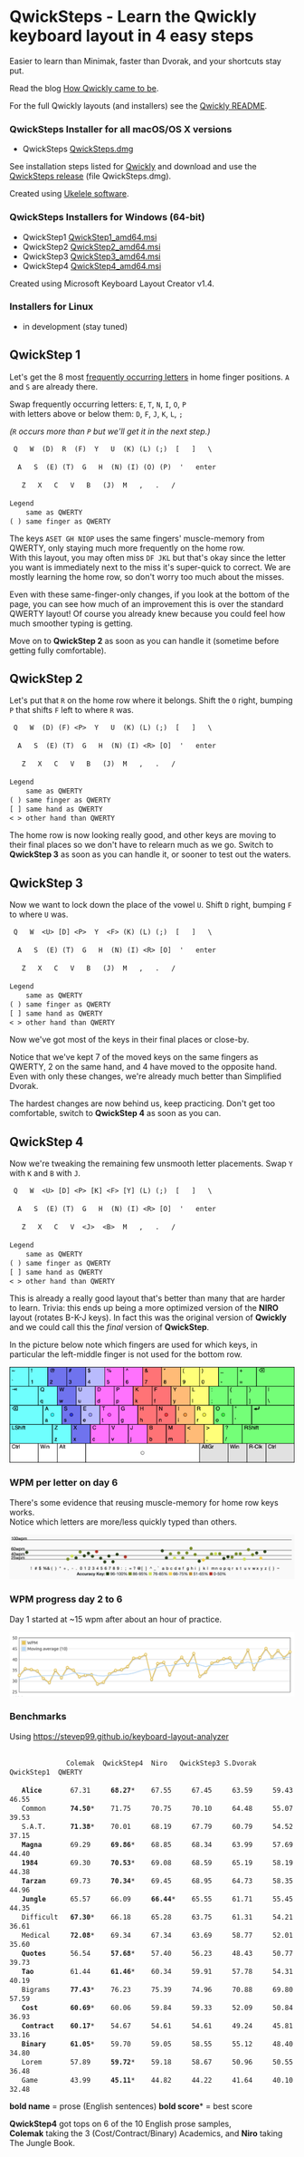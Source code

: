 # QwickSteps - Learn the Qwickly keyboard layout in 4 easy steps

Easier to learn than Minimak, faster than Dvorak, and your shortcuts stay put.

Read the blog [How Qwickly came to be](https://blog.keithkim.org/opensource/making-the-qwickest-keyboard-layout).

For the full Qwickly layouts (and installers) see the [Qwickly README](https://github.com/qwickly-org/Qwickly).

### QwickSteps Installer for all macOS/OS X versions
- QwickSteps [QwickSteps.dmg](https://github.com/qwickly-org/QwickSteps/releases/download/v1.0/QwickSteps.dmg)

See installation steps listed for [Qwickly](https://github.com/qwickly-org/Qwickly#installation) and download and use the [QwickSteps release](https://github.com/qwickly-org/QwickSteps/releases/tag/qwicksteps-v1.0) (file QwickSteps.dmg).

Created using [Ukelele software](https://software.sil.org/ukelele).

### QwickSteps Installers for Windows (64-bit)
- QwickStep1 [QwickStep1_amd64.msi](https://github.com/qwickly-org/QwickStep/releases/download/v1.0/QwickStep1_amd64.msi)
- QwickStep2 [QwickStep2_amd64.msi](https://github.com/qwickly-org/QwickStep/releases/download/v1.0/QwickStep2_amd64.msi)
- QwickStep3 [QwickStep3_amd64.msi](https://github.com/qwickly-org/QwickStep/releases/download/v1.0/QwickStep3_amd64.msi)
- QwickStep4 [QwickStep4_amd64.msi](https://github.com/qwickly-org/QwickStep/releases/download/v1.0/QwickStep4_amd64.msi)

Created using Microsoft Keyboard Layout Creator v1.4.

### Installers for Linux
- in development (stay tuned)


## QwickStep 1

Let's get the 8 most [frequently occurring letters](https://en.wikipedia.org/wiki/Letter_frequency) in home finger positions. `A` and `S` are already there.

Swap frequently occurring letters: `E`, `T`, `N`, `I`, `O`, `P`<br/>
with letters above or below them: `D`, `F`, `J`, `K`, `L`, `;`

*(`R` occurs more than `P` but we'll get it in the next step.)*
```
 Q   W  (D)  R  (F)  Y   U  (K) (L) (;)  [   ]   \

  A   S  (E) (T)  G   H  (N) (I) (O) (P)  '   enter

   Z   X   C   V   B   (J)  M   ,   .   /

Legend
    same as QWERTY
( ) same finger as QWERTY
```
The keys `ASET GH NIOP` uses the same fingers' muscle-memory from QWERTY, only staying much more frequently on the home row.<br/>
With this layout, you may often miss `DF JKL` but that's okay since the letter you want is immediately next to the miss it's super-quick to correct. We are mostly learning the home row, so don't worry too much about the misses.

Even with these same-finger-only changes, if you look at the bottom of the page, you can see how much of an improvement this is over the standard QWERTY layout! Of course you already knew because you could feel how much smoother typing is getting.

Move on to **QwickStep 2** as soon as you can handle it (sometime before getting fully comfortable).

## QwickStep 2

Let's put that `R` on the home row where it belongs. Shift the `O` right, bumping `P` that shifts `F` left to where `R` was.
```
 Q   W  (D) (F) <P>  Y   U  (K) (L) (;)  [   ]   \

  A   S  (E) (T)  G   H  (N) (I) <R> [O]  '   enter

   Z   X   C   V   B   (J)  M   ,   .   /

Legend
    same as QWERTY
( ) same finger as QWERTY
[ ] same hand as QWERTY
< > other hand than QWERTY
```

The home row is now looking really good, and other keys are moving to their final places so we don't have to relearn much as we go.
Switch to **QwickStep 3** as soon as you can handle it, or sooner to test out the waters.

## QwickStep 3

Now we want to lock down the place of the vowel `U`. Shift `D` right, bumping `F` to where `U` was.
```
 Q   W  <U> [D] <P>  Y  <F> (K) (L) (;)  [   ]   \

  A   S  (E) (T)  G   H  (N) (I) <R> [O]  '   enter

   Z   X   C   V   B   (J)  M   ,   .   /

Legend
    same as QWERTY
( ) same finger as QWERTY
[ ] same hand as QWERTY
< > other hand than QWERTY
```

Now we've got most of the keys in their final places or close-by.

Notice that we've kept 7 of the moved keys on the same fingers as QWERTY, 2 on the same hand, and 4 have moved to the opposite hand. Even with only these changes, we're already much better than Simplified Dvorak.

The hardest changes are now behind us, keep practicing.
Don't get too comfortable, switch to **QwickStep 4** as soon as you can.

## QwickStep 4

Now we're tweaking the remaining few unsmooth letter placements. Swap `Y` with `K` and `B` with `J`.
```
 Q   W  <U> [D] <P> [K] <F> [Y] (L) (;)  [   ]   \

  A   S  (E) (T)  G   H  (N) (I) <R> [O]  '   enter

   Z   X   C   V  <J>  <B>  M   ,   .   /

Legend
    same as QWERTY
( ) same finger as QWERTY
[ ] same hand as QWERTY
< > other hand than QWERTY
```

This is already a really good layout that's better than many that are harder to learn.
Trivia: this ends up being a more optimized version of the **NIRO** layout (rotates B-K-J keys).
In fact this was the original version of **Qwickly** and we could call this the *final* version of **QwickStep**.

In the picture below note which fingers are used for which keys, in particular the left-middle finger is not used for the bottom row.

![QwickStep4 keyboard layout](https://github.com/qwickly-org/QwickSteps/blob/master/QwickStep4.png)

### WPM per letter on day 6

There's some evidence that reusing muscle-memory for home row keys works.<br/>
Notice which letters are more/less quickly typed than others.

![wpm per letter](https://github.com/qwickly-org/QwickSteps/blob/master/wpm-letters-day-6.png)

### WPM progress day 2 to 6

Day 1 started at ~15 wpm after about an hour of practice.

![wpm progress days 2 through 6](https://github.com/qwickly-org/QwickSteps/blob/master/wpm-days-2-6.png)

### Benchmarks

Using https://stevep99.github.io/keyboard-layout-analyzer

<pre><code>
              Colemak  QwickStep4  Niro   QwickStep3 S.Dvorak  QwickStep1  QWERTY

   <b>Alice</b>       67.31     <b>68.27</b>*    67.55     67.45     63.59     59.43     46.55
   Common      <b>74.50</b>*    71.75     70.75     70.10     64.48     55.07     39.53
   S.A.T.      <b>71.38</b>*    70.01     68.19     67.79     60.79     54.52     37.15
   <b>Magna</b>       69.29     <b>69.86</b>*    68.85     68.34     63.99     57.69     44.40
   <b>1984</b>        69.30     <b>70.53</b>*    69.08     68.59     65.19     58.19     44.38
   <b>Tarzan</b>      69.73     <b>70.34</b>*    69.45     68.95     64.73     58.35     44.96
   <b>Jungle</b>      65.57     66.09     <b>66.44</b>*    65.55     61.71     55.45     44.35
   Difficult   <b>67.30</b>*    66.18     65.28     63.75     61.31     54.21     36.61
   Medical     <b>72.08</b>*    69.34     67.34     63.69     58.77     52.01     35.60
   <b>Quotes</b>      56.54     <b>57.68</b>*    57.40     56.23     48.43     50.77     39.73
   <b>Tao</b>         61.44     <b>61.46</b>*    60.34     59.91     57.78     54.31     40.19
   Bigrams     <b>77.43</b>*    76.23     75.39     74.96     70.88     69.80     57.59
   <b>Cost</b>        <b>60.69</b>*    60.06     59.84     59.33     52.09     50.84     36.93
   <b>Contract</b>    <b>60.17</b>*    54.67     54.61     54.61     49.24     45.81     33.16
   <b>Binary</b>      <b>61.05</b>*    59.70     59.05     58.55     55.12     48.40     34.80
   Lorem       57.89     <b>59.72</b>*    59.18     58.67     50.96     50.55     36.48
   Game        43.99     <b>45.11</b>*    44.82     44.22     41.64     40.10     32.48
</code></pre>
**bold name** = prose (English sentences)
**bold score*** = best score

**QwickStep4** got tops on 6 of the 10 English prose samples,<br/>
**Colemak** taking the 3 (Cost/Contract/Binary) Academics, and **Niro** taking The Jungle Book.
